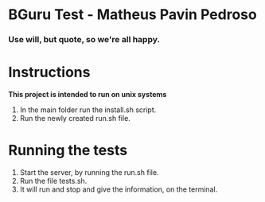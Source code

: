 # BGuru Test - Matheus Pavin Pedroso

### Use will, but quote, so we're all happy.

# Instructions

**This project is intended to run on unix systems**

1. In the main folder run the install.sh script.
1. Run the newly created run.sh file.

# Running the tests
1. Start the server, by running the run.sh file.
1. Run the file tests.sh.
1. It will run and stop and give the information, on the terminal.
